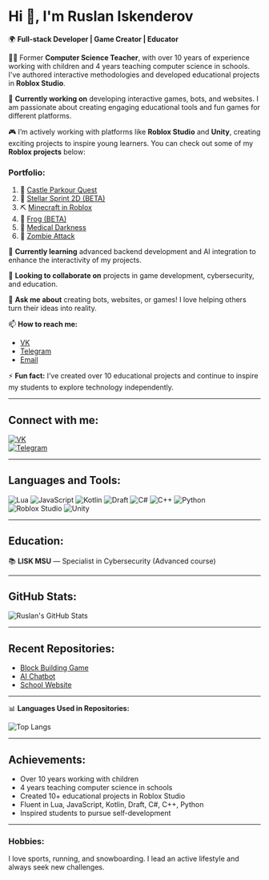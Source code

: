 <!--
**RuslanIskenderov/RuslanIskenderov** is a ✨ _special_ ✨ repository because its `README.md` (this file) appears on your GitHub profile.
-->

# Hi 👋, I'm Ruslan Iskenderov

🌍 **Full-stack Developer | Game Creator | Educator**

👨‍🏫 Former **Computer Science Teacher**, with over 10 years of experience working with children and 4 years teaching computer science in schools. I've authored interactive methodologies and developed educational projects in **Roblox Studio**.

🔭 **Currently working on** developing interactive games, bots, and websites. I am passionate about creating engaging educational tools and fun games for different platforms.

🎮 I’m actively working with platforms like **Roblox Studio** and **Unity**, creating exciting projects to inspire young learners. You can check out some of my **Roblox projects** below:

### Portfolio:
1) 🏰 [Castle Parkour Quest](https://www.roblox.com/games/119322351654384/Castle-Parkour-Quest)
2) 🚀 [Stellar Sprint 2D (BETA)](https://www.roblox.com/games/18981767096/BETA-Stellar-Sprint-2D-BETA)
3) ⛏️ [Minecraft in Roblox](https://www.roblox.com/games/18874295174/Minecraft-in-Roblox)
4) 🐸 [Frog (BETA)](https://www.roblox.com/games/18765080658/BETA-Frog)
5) 🏥 [Medical Darkness](https://www.roblox.com/games/15964209128/Medical-Darkness)
6) 🧟 [Zombie Attack](https://www.roblox.com/games/14245011384/zombie-attack)

🌱 **Currently learning** advanced backend development and AI integration to enhance the interactivity of my projects.

👯 **Looking to collaborate on** projects in game development, cybersecurity, and education.

🤖 **Ask me about** creating bots, websites, or games! I love helping others turn their ideas into reality.

📫 **How to reach me:**
- [VK](https://vk.com/rus_ik69)
- [Telegram](https://t.me/norman_p3)
- [Email](mailto:web3.p3@gmail.com)

⚡ **Fun fact:** I’ve created over 10 educational projects and continue to inspire my students to explore technology independently.

---

## Connect with me:

[![VK](https://img.shields.io/badge/VK-@rus_ik69-blue)](https://vk.com/rus_ik69)  
[![Telegram](https://img.shields.io/badge/Telegram-@norman_p3-blue)](https://t.me/norman_p3)

---

## Languages and Tools:

![Lua](https://img.shields.io/badge/-Lua-blue?logo=lua)
![JavaScript](https://img.shields.io/badge/-JavaScript-yellow?logo=javascript)
![Kotlin](https://img.shields.io/badge/-Kotlin-purple?logo=kotlin)
![Draft](https://img.shields.io/badge/-Draft-lightblue?logo=draft)
![C#](https://img.shields.io/badge/-C%23-green?logo=csharp)
![C++](https://img.shields.io/badge/-C++-red?logo=cpp)
![Python](https://img.shields.io/badge/-Python-blue?logo=python)
![Roblox Studio](https://img.shields.io/badge/-Roblox%20Studio-red?logo=roblox)
![Unity](https://img.shields.io/badge/-Unity-black?logo=unity)

---

## Education:

📚 **LISK MSU** — Specialist in Cybersecurity (Advanced course)

---

## GitHub Stats:

![Ruslan's GitHub Stats](https://github-readme-stats.vercel.app/api?username=RuslanIskenderov&show_icons=true&theme=radical)

---

## Recent Repositories:

- [Block Building Game](https://github.com/RuslanIskenderov/block-building-game)
- [AI Chatbot](https://github.com/RuslanIskenderov/ai-chatbot)
- [School Website](https://github.com/RuslanIskenderov/school-website)

---

📊 **Languages Used in Repositories:**

![Top Langs](https://github-readme-stats.vercel.app/api/top-langs/?username=RuslanIskenderov&theme=radical)

---

## Achievements:

- Over 10 years working with children
- 4 years teaching computer science in schools
- Created 10+ educational projects in Roblox Studio
- Fluent in Lua, JavaScript, Kotlin, Draft, C#, C++, Python
- Inspired students to pursue self-development

---

### Hobbies:

I love sports, running, and snowboarding. I lead an active lifestyle and always seek new challenges.


